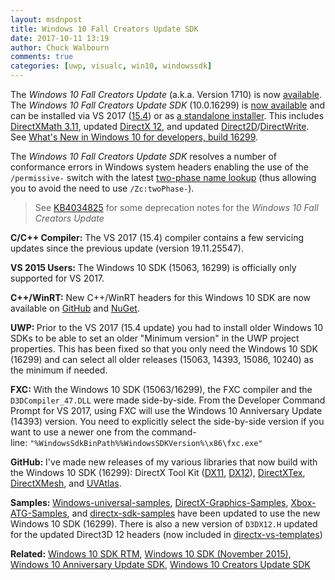 ```yaml
---
layout: msdnpost
title: Windows 10 Fall Creators Update SDK
date: 2017-10-11 13:19
author: Chuck Walbourn
comments: true
categories: [uwp, visualc, win10, windowssdk]
---
```

The <em>Windows 10 Fall Creators Update</em> (a.k.a. Version 1710) is now <a href="https://blogs.windows.com/windowsexperience/2017/10/17/whats-new-windows-10-fall-creators-update/">available</a>. The <em>Windows 10 Fall Creators Update SDK</em> (10.0.16299) is <a href="https://blogs.windows.com/buildingapps/2017/10/10/windows-developer-day-london-windows-10-fall-creators-update-sdk-availability/">now available</a> and can be installed via VS 2017 (<a href="https://devblogs.microsoft.com/visualstudio/visual-studio-2017-version-15-4-released/">15.4</a>) or as <a href="https://go.microsoft.com/fwlink/?linkid=859886">a standalone installer</a>. This includes <a href="https://walbourn.github.io/directxmath-3-11/">DirectXMath 3.11</a>, updated <a href="https://docs.microsoft.com/en-us/windows/desktop/direct3d12/new-releases">DirectX 12</a>, and updated <a href="https://docs.microsoft.com/en-us/windows/desktop/Direct2D/what-s-new-in-direct2d-for-windows-8-consumer-preview">Direct2D</a>/<a href="https://docs.microsoft.com/en-us/windows/desktop/DirectWrite/what-s-new-in-directwrite-for-windows-8-consumer-preview">DirectWrite</a>. See <a href="https://docs.microsoft.com/en-us/windows/uwp/whats-new/windows-10-build-16299">What's New in Windows 10 for developers, build 16299</a>.
<!--more-->

The <em>Windows 10 Fall Creators Update SDK</em> resolves a number of conformance errors in Windows system headers enabling the use of the <code>/permissive-</code> switch with the latest <a href="https://devblogs.microsoft.com/cppblog/two-phase-name-lookup-support-comes-to-msvc/">two-phase name lookup</a> (thus allowing you to avoid the need to use ``/Zc:twoPhase-``).

> See <a href="https://support.microsoft.com/en-us/help/4034825/features-that-are-removed-or-deprecated-in-windows-10-fall-creators-up">KB4034825</a> for some deprecation notes for the <em>Windows 10 Fall Creators Update</em>

<strong>C/C++ Compiler:</strong> The VS 2017 (15.4) compiler contains a few servicing updates since the previous update (version 19.11.25547).

<strong>VS 2015 Users:</strong> The Windows 10 SDK (15063, 16299) is officially only supported for VS 2017.

<strong>C++/WinRT:</strong> New C++/WinRT headers for this Windows 10 SDK are now available on <a href="https://github.com/Microsoft/cppwinrt/releases/tag/fall_2017_creators_update_for_vs_15.3">GitHub</a> and <a href="https://www.nuget.org/packages/cppwinrt/2017.10.13.1">NuGet</a>.

<strong>UWP: </strong>Prior to the VS 2017 (15.4 update) you had to install older Windows 10 SDKs to be able to set an older "Minimum version" in the UWP project properties. This has been fixed so that you only need the Windows 10 SDK (16299) and can select all older releases (15063, 14393, 15086, 10240) as the minimum if needed.

<strong>FXC:</strong> With the Windows 10 SDK (15063/16299), the FXC compiler and the <code>D3DCompiler_47.DLL</code> were made side-by-side. From the Developer Command Prompt for VS 2017, using FXC will use the Windows 10 Anniversary Update (14393) version. You need to explicitly select the side-by-side version if you want to use a newer one from the command-line: ``"%WindowsSdkBinPath%%WindowsSDKVersion%\x86\fxc.exe"``

<strong>GitHub:</strong> I've made new releases of my various libraries that now build with the Windows 10 SDK (16299): DirectX Tool Kit (<a href="https://github.com/Microsoft/DirectXTK/releases">DX11</a>, <a href="https://github.com/Microsoft/DirectXTK12/releases">DX12</a>), <a href="https://github.com/Microsoft/DirectXTex/releases">DirectXTex</a>, <a href="https://github.com/Microsoft/DirectXMesh/releases">DirectXMesh</a>, and <a href="https://github.com/Microsoft/UVAtlas/releases">UVAtlas</a>.

<strong>Samples: </strong><a href="https://github.com/Microsoft/Windows-universal-samples">Windows-universal-samples</a>, <a href="https://github.com/Microsoft/DirectX-Graphics-Samples">DirectX-Graphics-Samples</a>, <a href="https://github.com/Microsoft/Xbox-ATG-Samples/releases">Xbox-ATG-Samples</a>, and <a href="https://github.com/walbourn/directx-sdk-samples">directx-sdk-samples</a> have been updated to use the new Windows 10 SDK (16299). There is also a new version of <code>D3DX12.H</code> updated for the updated Direct3D 12 headers (now included in <a href="https://github.com/walbourn/directx-vs-templates">directx-vs-templates</a>)

<strong>Related:</strong> <a href="https://walbourn.github.io/windows-10-sdk-rtm/">Windows 10 SDK RTM</a>, <a href="https://walbourn.github.io/windows-10-sdk-november-2015/">Windows 10 SDK (November 2015)</a>, <a href="https://walbourn.github.io/windows-10-anniversary-update-sdk/">Windows 10 Anniversary Update SDK</a>, <a href="https://walbourn.github.io/windows-10-creators-update-sdk/">Windows 10 Creators Update SDK</a>
